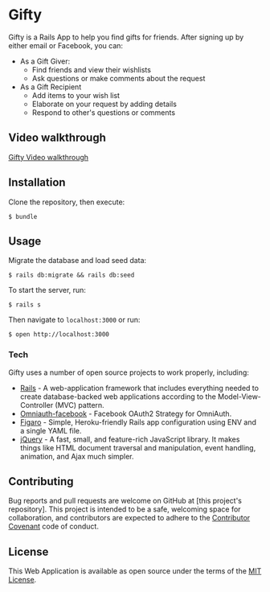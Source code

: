 # Gifty

Gifty is a Rails App to help you find gifts for friends. After signing up by either email or Facebook, you can:

  - As a Gift Giver:
    - Find friends and view their wishlists
    - Ask questions or make comments about the request
  - As a Gift Recipient
    - Add items to your wish list
    - Elaborate on your request by adding details
    - Respond to other's questions or comments

## Video walkthrough
[Gifty Video walkthrough]

## Installation
Clone the repository, then execute:
```
$ bundle
```

## Usage
Migrate the database and load seed data:
```
$ rails db:migrate && rails db:seed
```
To start the server, run:
```
$ rails s
```
Then navigate to ```localhost:3000``` or run:
```
$ open http://localhost:3000
```


### Tech

Gifty uses a number of open source projects to work properly, including:
* [Rails] - A web-application framework that includes everything needed to create database-backed web applications according to the Model-View-Controller (MVC) pattern.
* [Omniauth-facebook] - Facebook OAuth2 Strategy for OmniAuth.
* [Figaro] - Simple, Heroku-friendly Rails app configuration using ENV and a single YAML file.
* [jQuery] - A fast, small, and feature-rich JavaScript library. It makes things like HTML document traversal and manipulation, event handling, animation, and Ajax much simpler.


## Contributing

Bug reports and pull requests are welcome on GitHub at [this project's repository]. This project is intended to be a safe, welcoming space for collaboration, and contributors are expected to adhere to the [Contributor Covenant](http://contributor-covenant.org) code of conduct.

## License

This Web Application is available as open source under the terms of the [MIT License](http://opensource.org/licenses/MIT).


   [Rails]: <http://rubyonrails.org/>
   [Omniauth-facebook]: <https://github.com/mkdynamic/omniauth-facebook>
   [Figaro]: <https://github.com/laserlemon/figaro>
   [jQuery]: <http://jquery.com/>
   [Gifty Video walkthrough]: <https://drive.google.com/file/d/0BxTfGFwB1IsueXpxcW1aNENDQjQ/view?usp=sharing>
